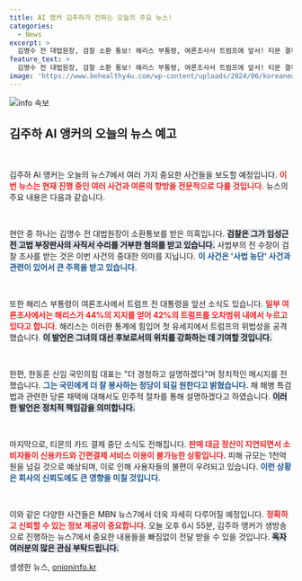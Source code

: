 ```yaml
---
title: AI 앵커 김주하가 전하는 오늘의 주요 뉴스!
categories:
  - News
excerpt: >
  김명수 전 대법원장, 검찰 소환 통보! 해리스 부통령, 여론조사서 트럼프에 앞서! 티몬 결제 중단, 피해 규모 1천억 원 초과 가능성! 오늘의 뉴스7에서 놓치지 말고 확인하세요!
feature_text: >
  김명수 전 대법원장, 검찰 소환 통보! 해리스 부통령, 여론조사서 트럼프에 앞서! 티몬 결제 중단, 피해 규모 1천억 원 초과 가능성! 오늘의 뉴스7에서 놓치지 말고 확인하세요!
image: 'https://www.behealthy4u.com/wp-content/uploads/2024/06/koreanews.jpg'
---
```


<p><img src="https://www.behealthy4u.com/wp-content/uploads/2024/06/koreanews.jpg" alt="info 속보" /></p>

<h2 data-ke-size="size26">김주하 AI 앵커의 오늘의 뉴스 예고</h2>

<p data-ke-size="size16">&nbsp;</p>

<p>김주하 AI 앵커는 오늘의 뉴스7에서 여러 가지 중요한 사건들을 보도할 예정입니다. <b><span style="color: #ee2323;">이번 뉴스는 현재 진행 중인 여러 사건과 여론의 향방을 전문적으로 다룰 것입니다.</span></b> 뉴스의 주요 내용은 다음과 같습니다.</p>

<p data-ke-size="size16">&nbsp;</p>

<p>현안 중 하나는 김명수 전 대법원장이 소환통보를 받은 의혹입니다. <b><span style="background-color: #21538527;">검찰은 그가 임성근 전 고법 부장판사의 사직서 수리를 거부한 혐의를 받고 있습니다.</span></b> 사법부의 전 수장이 검찰 조사를 받는 것은 이번 사건의 중대한 의미를 지닙니다. <b><span style="color: #1a5490;">이 사건은 '사법 농단' 사건과 관련이 있어서 큰 주목을 받고 있습니다.</span></b></p>

<p data-ke-size="size16">&nbsp;</p>

<p>또한 해리스 부통령이 여론조사에서 트럼프 전 대통령을 앞선 소식도 있습니다. <b><span style="color: #ee2323;">일부 여론조사에서는 해리스가 44%의 지지를 얻어 42%의 트럼프를 오차범위 내에서 누르고 있다고 합니다.</span></b> 해리스는 이러한 통계에 힘입어 첫 유세지에서 트럼프의 위법성을 공격했습니다. <b><span style="background-color: #21538527;">이 발언은 그녀의 대선 후보로서의 위치를 강화하는 데 기여할 것입니다.</span></b> </p>

<p data-ke-size="size16">&nbsp;</p>

<p>한편, 한동훈 신임 국민의힘 대표는 "더 경청하고 설명하겠다"며 정치적인 메시지를 전했습니다. <b><span style="color: #1a5490;">그는 국민에게 더 잘 봉사하는 정당이 되길 원한다고 밝혔습니다.</span></b> 채 해병 특검법과 관련한 당론 채택에 대해서도 민주적 절차를 통해 설명하겠다고 하였습니다. <b><span style="background-color: #21538527;">이러한 발언은 정치적 책임감을 의미합니다.</span></b></p>

<p data-ke-size="size16">&nbsp;</p>

<p>마지막으로, 티몬의 카드 결제 중단 소식도 전해집니다. <b><span style="color: #ee2323;">판매 대금 정산이 지연되면서 소비자들이 신용카드와 간편결제 서비스 이용이 불가능한 상황입니다.</span></b> 피해 규모는 1천억 원을 넘길 것으로 예상되며, 이로 인해 사용자들의 불편이 우려되고 있습니다. <b><span style="color: #1a5490;">이런 상황은 회사의 신뢰도에도 큰 영향을 미칠 것입니다.</span></b></p>

<p data-ke-size="size16">&nbsp;</p>

<p>이와 같은 다양한 사건들은 MBN 뉴스7에서 더욱 자세히 다루어질 예정입니다. <b><span style="color: #ee2323;">정확하고 신뢰할 수 있는 정보 제공이 중요합니다.</span></b> 오늘 오후 6시 55분, 김주하 앵커가 생방송으로 진행하는 뉴스7에서 중요한 내용들을 빠짐없이 전달 받을 수 있을 것입니다. <b><span style="background-color: #21538527;">독자 여러분의 많은 관심 부탁드립니다.</span></b></p>
생생한 뉴스, <a href="https://onioninfo.kr" rel="dofollow">onioninfo.kr</a>


